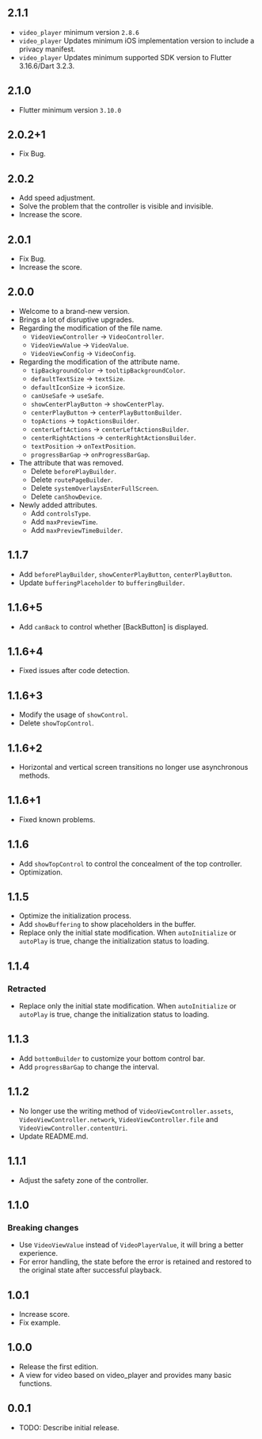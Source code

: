 ## 2.1.1

* `video_player` minimum version `2.8.6`
* `video_player` Updates minimum iOS implementation version to include a privacy manifest. 
* `video_player` Updates minimum supported SDK version to Flutter 3.16.6/Dart 3.2.3.

## 2.1.0

* Flutter minimum version `3.10.0`

## 2.0.2+1

* Fix Bug.

## 2.0.2

* Add speed adjustment.
* Solve the problem that the controller is visible and invisible.
* Increase the score.

## 2.0.1

* Fix Bug.
* Increase the score.

## 2.0.0

* Welcome to a brand-new version.
* Brings a lot of disruptive upgrades.
* Regarding the modification of the file name.
  * `VideoViewController` -> `VideoController`.
  * `VideoViewValue` -> `VideoValue`.
  * `VideoViewConfig` -> `VideoConfig`.
* Regarding the modification of the attribute name.
  * `tipBackgroundColor` -> `tooltipBackgroundColor`.
  * `defaultTextSize` -> `textSize`.
  * `defaultIconSize` -> `iconSize`.
  * `canUseSafe` -> `useSafe`.
  * `showCenterPlayButton` -> `showCenterPlay`.
  * `centerPlayButton` -> `centerPlayButtonBuilder`.
  * `topActions` -> `topActionsBuilder`.
  * `centerLeftActions` -> `centerLeftActionsBuilder`.
  * `centerRightActions` -> `centerRightActionsBuilder`.
  * `textPosition` -> `onTextPosition`.
  * `progressBarGap` -> `onProgressBarGap`.
* The attribute that was removed.
  * Delete `beforePlayBuilder`.
  * Delete `routePageBuilder`.
  * Delete `systemOverlaysEnterFullScreen`.
  * Delete `canShowDevice`.
* Newly added attributes.
  * Add `controlsType`.
  * Add `maxPreviewTime`.
  * Add `maxPreviewTimeBuilder`.

## 1.1.7

* Add `beforePlayBuilder`, `showCenterPlayButton`, `centerPlayButton`.
* Update `bufferingPlaceholder` to `bufferingBuilder`.

## 1.1.6+5

* Add `canBack` to control whether [BackButton] is displayed.

## 1.1.6+4

* Fixed issues after code detection.

## 1.1.6+3

* Modify the usage of `showControl`.
* Delete `showTopControl`.

## 1.1.6+2

* Horizontal and vertical screen transitions no longer use asynchronous methods.

## 1.1.6+1

* Fixed known problems.

## 1.1.6

* Add `showTopControl` to control the concealment of the top controller.
* Optimization.

## 1.1.5

* Optimize the initialization process.
* Add `showBuffering` to show placeholders in the buffer.
* Replace only the initial state modification. When `autoInitialize` or `autoPlay` is true, change the initialization status to loading.

## 1.1.4

### Retracted

* Replace only the initial state modification. When `autoInitialize` or `autoPlay` is true, change the initialization status to loading.

## 1.1.3

* Add `bottomBuilder` to customize your bottom control bar.
* Add `progressBarGap` to change the interval.

## 1.1.2

* No longer use the writing method of `VideoViewController.assets`, `VideoViewController.network`, `VideoViewController.file` and `VideoViewController.contentUri`.
* Update README.md.

## 1.1.1

* Adjust the safety zone of the controller.

## 1.1.0

### Breaking changes

* Use `VideoViewValue` instead of `VideoPlayerValue`, it will bring a better experience.
* For error handling, the state before the error is retained and restored to the original state after successful playback.

## 1.0.1

* Increase score.
* Fix example.

## 1.0.0

* Release the first edition.
* A view for video based on video_player and provides many basic functions.

## 0.0.1

* TODO: Describe initial release.
